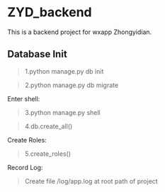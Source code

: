 # ZYD_backend
This is a backend project for wxapp Zhongyidian.

## Database Init

> 1.python manage.py db init

> 2.python manage.py db migrate

Enter shell:

> 3.python manage.py shell

> 4.db.create_all()

Create Roles:

> 5.create_roles()

Record Log:

> Create file /log/app.log at root path of project

